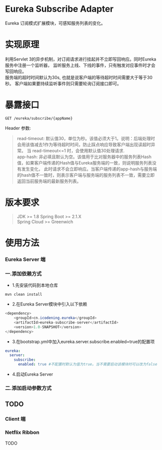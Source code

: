 # Eureka Subscribe Adapter
Eureka 订阅模式扩展模块，可感知服务列表的变化。

# 实现原理
利用Servlet 3的异步机制，对订阅请求进行挂起并不立即写回响应。同时Eureka服务中注册一个监听器，
监听服务上线、下线的事件，只有触发对应事件时才会写回响应。  
服务端的超时时间默认为30s, 也就是说客户端的等待超时时间需要大于等于30秒。
客户端如果要持续监听事件则只需要轮询订阅接口即可。

# 暴露接口
````http request
GET /eureka/subscribe/{appName}
````
Header 参数:
> read-timeout: 默认值30，单位为秒。该值必须大于1。说明：后端处理时会用该值减去1作为等待超时时间，防止踩点响应导致客户端出现读超时异常。
> 当 read-timeout<=1 时，会使用默认值30处理请求.  
> app-hash: 非必填且默认为空。该值用于比对服务器中的服务列表Hash值，如果客户端传递的Hash值与Eureka服务端的一致，则说明服务列表没有发生变化，
> 此时请求不会立即响应。当客户端传递的app-hash与服务端的hash值不一致时，则表示客户端与服务端的服务列表不一致，需要立即返回当前服务端的最新服务列表。


# 版本要求
> JDK >= 1.8
> Spring Boot >= 2.1.X  
> Spring Cloud >= Greenwich

# 使用方法
### Eureka Server 端
### 一.添加依赖方式
* 1.先安装代码到本地仓库
````shell script
mvn clean install
````
* 2.在Eureka Server模块中引入以下依赖
```` java
<dependency>
    <groupId>cn.icodening.eureka</groupId>
    <artifactId>eureka-subscribe-server</artifactId>
    <version>1.0-SNAPSHOT</version>
</dependency>
````
* 3.在bootstrap.yml中加入eureka.server.subscribe.enabled=true的配置项
```` yaml
eureka:
  server:
    subscribe:
      enabled: true #不配置时默认为值为true。当不需要启动该模块时可以改为false
````
* 4.启动Eureka Server

### 二.添加启动参数方式
TODO
---
### Client 端
### Netflix Ribbon
TODO